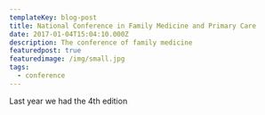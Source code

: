 ```yaml
---
templateKey: blog-post
title: National Conference in Family Medicine and Primary Care
date: 2017-01-04T15:04:10.000Z
description: The conference of family medicine
featuredpost: true
featuredimage: /img/small.jpg
tags:
  - conference
---
```

Last year we had the 4th edition
